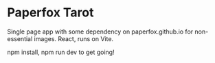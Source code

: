 # Paperfox Tarot

Single page app with some dependency on paperfox.github.io for non-essential images.
React, runs on Vite.

npm install, npm run dev to get going!
